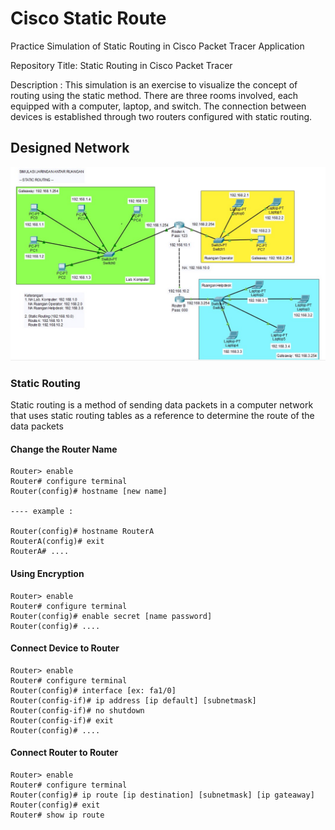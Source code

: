 # Cisco Static Route
Practice Simulation of Static Routing in Cisco Packet Tracer Application

Repository Title: Static Routing in Cisco Packet Tracer

Description : This simulation is an exercise to visualize the concept of routing using the static method. There are three rooms involved, each equipped with a computer, laptop, and switch. The connection between devices is established through two routers configured with static routing.

## Designed Network
![Design Cisco](https://github.com/Alizaaaja4/Cisco_Static_Route/blob/main/Dokumentasi%201.jpeg)

### Static Routing
Static routing is a method of sending data packets in a computer network that uses static routing tables as a reference to determine the route of the data packets

#### Change the Router Name
    Router> enable
    Router# configure terminal
    Router(config)# hostname [new name]
    
    ---- example :
    
    Router(config)# hostname RouterA
    RouterA(config)# exit
    RouterA# ....

#### Using Encryption
    Router> enable
    Router# configure terminal
    Router(config)# enable secret [name password]
    Router(config)# ....

#### Connect Device to Router
    Router> enable
    Router# configure terminal
    Router(config)# interface [ex: fa1/0]
    Router(config-if)# ip address [ip default] [subnetmask]
    Router(config-if)# no shutdown
    Router(config-if)# exit
    Router(config)# ....

#### Connect Router to Router
    Router> enable
    Router# configure terminal
    Router(config)# ip route [ip destination] [subnetmask] [ip gateaway]
    Router(config)# exit
    Router# show ip route
